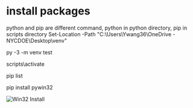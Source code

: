 # install packages
python and pip are different command, python in python directory, pip in scripts directory
Set-Location -Path "C:\Users\Ywang36\OneDrive - NYCDOE\Desktop\venv"

py -3 -m venv test

scripts\activate

pip list

pip install pywin32

![Win32 Install](./Win32%20Install%20.png)
